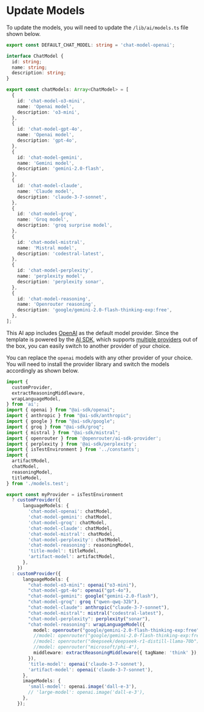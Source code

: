 # Update Models

To update the models, you will need to update the `/lib/ai/models.ts` file shown below.

```ts
export const DEFAULT_CHAT_MODEL: string = 'chat-model-openai';

interface ChatModel {
  id: string;
  name: string;
  description: string;
}

export const chatModels: Array<ChatModel> = [
  {
    id: 'chat-model-o3-mini',
    name: 'Openai model',
    description: 'o3-mini',
  },
  {
    id: 'chat-model-gpt-4o',
    name: 'Openai model',
    description: 'gpt-4o',
  },
  {
    id: 'chat-model-gemini',
    name: 'Gemini model',
    description: 'gemini-2.0-flash',
  },
  {
    id: 'chat-model-claude',
    name: 'Claude model',
    description: 'claude-3-7-sonnet',
  },
  {
    id: 'chat-model-groq',
    name: 'Groq model',
    description: 'groq surprise model',
  },
  {
    id: 'chat-model-mistral',
    name: 'Mistral model',
    description: 'codestral-latest',
  },
  {
    id: 'chat-model-perplexity',
    name: 'perplexity model',
    description: 'perplexity sonar',
  },
  {
    id: 'chat-model-reasoning',
    name: 'Openrouter reasoning',
    description: 'google/gemini-2.0-flash-thinking-exp:free',
  },
];
```
This AI app includes [OpenAI](https://sdk.vercel.ai/providers/ai-sdk-providers/openai) as the default model provider. Since the template is powered by the [AI SDK](https://sdk.vercel.ai), which supports [multiple providers](https://sdk.vercel.ai/providers/ai-sdk-providers) out of the box, you can easily switch to another provider of your choice.

You can replace the `openai` models with any other provider of your choice. You will need to install the provider library and switch the models accordingly as shown below.

```ts
import {
  customProvider,
  extractReasoningMiddleware,
  wrapLanguageModel,
} from 'ai';
import { openai } from "@ai-sdk/openai";
import { anthropic } from "@ai-sdk/anthropic";
import { google } from "@ai-sdk/google";
import { groq } from "@ai-sdk/groq";
import { mistral } from "@ai-sdk/mistral";
import { openrouter } from '@openrouter/ai-sdk-provider';
import { perplexity } from '@ai-sdk/perplexity';
import { isTestEnvironment } from '../constants';
import {
  artifactModel,
  chatModel,
  reasoningModel,
  titleModel,
} from './models.test';

export const myProvider = isTestEnvironment
  ? customProvider({
      languageModels: {
        'chat-model-openai': chatModel,
        'chat-model-gemini': chatModel,
        'chat-model-groq': chatModel,
        'chat-model-claude': chatModel,
        'chat-model-mistral': chatModel,
        'chat-model-perplexity': chatModel,
        'chat-model-reasoning': reasoningModel,
        'title-model': titleModel,
        'artifact-model': artifactModel,
      },
    })
  : customProvider({
      languageModels: {
        "chat-model-o3-mini": openai("o3-mini"),
        "chat-model-gpt-4o": openai("gpt-4o"),
        "chat-model-gemini": google("gemini-2.0-flash"),
        "chat-model-groq": groq ("qwen-qwq-32b"),
        "chat-model-claude": anthropic("claude-3-7-sonnet"),
        "chat-model-mistral": mistral("codestral-latest"),
        "chat-model-perplexity": perplexity("sonar"),
        "chat-model-reasoning": wrapLanguageModel({
          model: openrouter("google/gemini-2.0-flash-thinking-exp:free"),
          //model: openrouter("google/gemini-2.0-flash-thinking-exp:free"),
          //model: openrouter("deepseek/deepseek-r1-distill-llama-70b"),
          //model: openrouter("microsoft/phi-4"),
          middleware: extractReasoningMiddleware({ tagName: 'think' }),
        }),
        'title-model': openai('claude-3-7-sonnet'),
        'artifact-model': openai('claude-3-7-sonnet'),
      },
      imageModels: {
        'small-model': openai.image('dall-e-3'),
        // 'large-model': openai.image('dall-e-3'),
      },
    });
```



